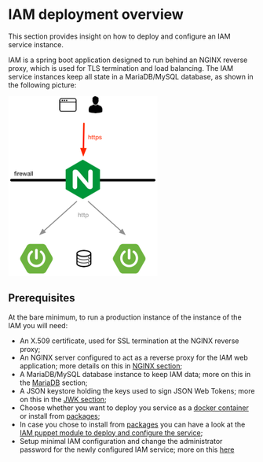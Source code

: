 # IAM deployment overview

This section provides insight on how to deploy and configure an IAM service
instance.

IAM is a spring boot application designed to run behind an NGINX reverse proxy,
which is used for TLS termination and load balancing. The IAM service instances
keep all state in a MariaDB/MySQL database, as shown in the following picture:

![IAM deployment overview](images/iam-deployment.png)

## Prerequisites

At the bare minimum, to run a production instance of the instance of the IAM 
you will need:

- An X.509 certificate, used for SSL termination at the NGINX reverse proxy;
- An NGINX server configured to act as a reverse proxy for the IAM web
  application; more details on this in [NGINX section](nginx.md);
- A MariaDB/MySQL database instance to keep IAM data; more on this in the
  [MariaDB](mariadb.md) section;
- A JSON keystore holding the keys used to sign JSON Web Tokens; more on this
  in the [JWK section](json_web_key.md);
- Choose whether you want to deploy you service as a [docker
  container](docker.md) or install from [packages](packages.md);
- In case you chose to install from [packages](packages.md) you can have a look
  at the [IAM puppet module to deploy and configure the service](puppet.md);
- Setup minimal IAM configuration and change the administrator password for the
  newly configured IAM service; more on this [here](basic_conf.md)
